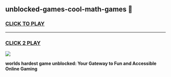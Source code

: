 
## unblocked-games-cool-math-games 👋
<h3>
<a href="https://premium.freeplayer.one?title=unblocked-games-cool-math-games&ref=14F">CLICK TO PLAY</a></h3>
<hr>

<h3>
<a href="https://premium.freeplayer.one?title=unblocked-games-cool-math-games&ref=14F">CLICK 2 PLAY</a>
  
</h3>

<a href="https://premium.freeplayer.one?title=unblocked-games-cool-math-games&ref=12F/"><img src="https://clearcache.store/games.png"></a>


**worlds hardest game unblocked: Your Gateway to Fun and Accessible Online Gaming**
